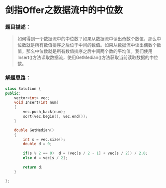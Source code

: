 # 剑指Offer之数据流中的中位数


### 题目描述：

> 如何得到一个数据流中的中位数？如果从数据流中读出奇数个数值，那么中位数就是所有数值排序之后位于中间的数值。如果从数据流中读出偶数个数值，那么中位数就是所有数值排序之后中间两个数的平均值。我们使用Insert()方法读取数据流，使用GetMedian()方法获取当前读取数据的中位数。

<!--more-->

### 解题思路：

```C++
class Solution {
public:
    vector<int> vec;
    void Insert(int num)
    {
        vec.push_back(num);
        sort(vec.begin(), vec.end());
    }

    double GetMedian()
    { 
        int s = vec.size();
        double d = 0;
       
        if(s % 2 == 0)  d = (vec[s / 2 - 1] + vec[s / 2]) / 2.0;
        else d = vec[s / 2];
        
        return d;
    }

};
```


